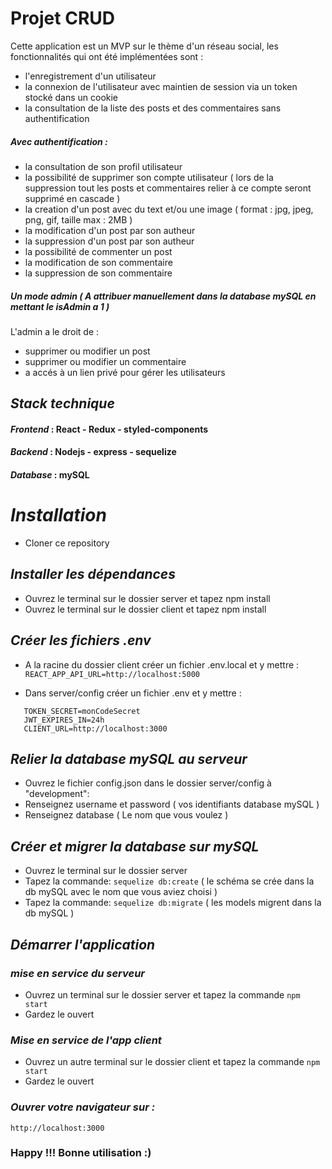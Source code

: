 # Projet CRUD
Cette application est un MVP sur le thème d'un réseau social, les fonctionnalités qui ont été implémentées sont :
- l'enregistrement d'un utilisateur
- la connexion de l'utilisateur avec maintien de session via un token stocké dans un cookie
- la consultation de la liste des posts et des commentaires sans authentification

##### ***Avec authentification :***

- la consultation de son profil utilisateur
- la possibilité de supprimer son compte utilisateur ( lors de la suppression tout les posts et commentaires relier à ce compte seront supprimé en cascade )
- la creation d'un post avec du text et/ou une image ( format : jpg, jpeg, png, gif, taille max : 2MB )
- la modification d'un post par son autheur
- la suppression d'un post par son autheur
- la possibilité de commenter un post
- la modification de son commentaire
- la suppression de son commentaire

##### ***Un mode admin*** ( A attribuer manuellement dans la database mySQL en mettant le isAdmin a 1 )
L'admin a le droit de :
- supprimer ou modifier un post
- supprimer ou modifier un commentaire
- a accés à un lien privé pour gérer les utilisateurs


## ***Stack technique***

#### ***Frontend*** : React - Redux - styled-components
  
#### ***Backend*** :  Nodejs - express - sequelize
  
#### ***Database*** : mySQL

# ***Installation***

- Cloner ce repository

## ***Installer les dépendances***
- Ouvrez le terminal sur le dossier server et tapez npm install
- Ouvrez le terminal sur le dossier client et tapez npm install

## ***Créer les fichiers .env***
- A la racine du dossier client créer un fichier .env.local et y mettre :
 ```REACT_APP_API_URL=http://localhost:5000```

- Dans server/config créer un fichier .env et y mettre :
 ```PORT=5000
    TOKEN_SECRET=monCodeSecret
    JWT_EXPIRES_IN=24h
    CLIENT_URL=http://localhost:3000
 ```

## ***Relier la database mySQL au serveur***
- Ouvrez le fichier config.json dans le dossier server/config à "development":
- Renseignez username et password ( vos identifiants database mySQL )
- Renseignez database ( Le nom que vous voulez )

## ***Créer et migrer la database sur mySQL***
- Ouvrez le terminal sur le dossier server
- Tapez la commande: ```sequelize db:create``` ( le schéma se crée dans la db mySQL avec le nom que vous aviez choisi )
- Tapez la commande: ```sequelize db:migrate``` ( les models migrent dans la db mySQL )

## ***Démarrer l'application***

### ***mise en service du serveur***
- Ouvrez un terminal sur le dossier server et tapez la commande ```npm start``` 
- Gardez le ouvert

### ***Mise en service de l'app client***
- Ouvrez un autre terminal sur le dossier client et tapez la commande ```npm start```
- Gardez le ouvert

### ***Ouvrer votre navigateur sur :***
```
http://localhost:3000
```

### Happy !!! Bonne utilisation :)
